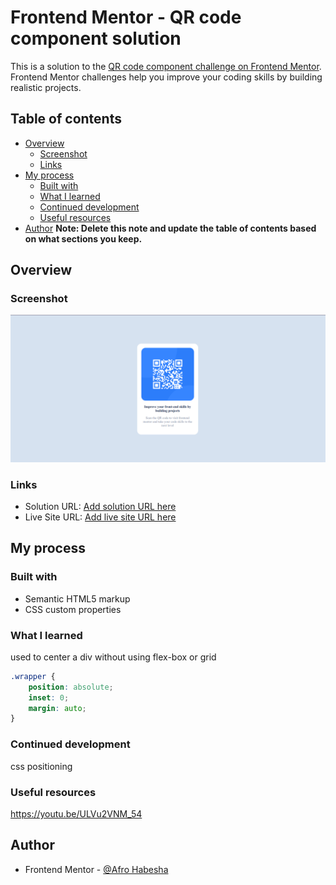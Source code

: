 # Frontend Mentor - QR code component solution

This is a solution to the [QR code component challenge on Frontend Mentor](https://www.frontendmentor.io/challenges/qr-code-component-iux_sIO_H). Frontend Mentor challenges help you improve your coding skills by building realistic projects. 

## Table of contents

- [Overview](#overview)
  - [Screenshot](#screenshot)
  - [Links](#links)
- [My process](#my-process)
  - [Built with](#built-with)
  - [What I learned](#what-i-learned)
  - [Continued development](#continued-development)
  - [Useful resources](#useful-resources)
- [Author](#author)
**Note: Delete this note and update the table of contents based on what sections you keep.**

## Overview

### Screenshot

![](images/Screenshot.png)


### Links

- Solution URL: [Add solution URL here](https://github.com/AfroHabesha/QR-code-component)
- Live Site URL: [Add live site URL here](https://afrohabesha.github.io/QR-code-component/)

## My process

### Built with

- Semantic HTML5 markup
- CSS custom properties


### What I learned

used to center a div without using flex-box or grid
```css
.wrapper {
    position: absolute;
    inset: 0;
    margin: auto;
}
```

### Continued development

css positioning

### Useful resources

https://youtu.be/ULVu2VNM_54

## Author

- Frontend Mentor - [@Afro Habesha](https://www.frontendmentor.io/profile/AfroHabesha)
